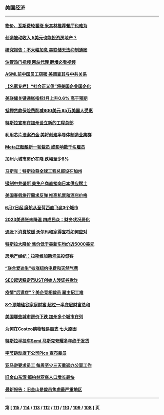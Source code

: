 ### 美国经济
---
#### [物价、瓦斯费轮番涨 米其林推荐餐厅也难为](../../pages/ncid1078158/n13937880.md?02251645) 
#### [创造被动收入 5美元也能投资房地产？](../../pages/ncid1078158/n13937819.md?02251645) 
#### [研究报告：不大幅加息 美联储无法抑制通胀](../../pages/ncid1078158/n13937657.md?02251645) 
#### [油管热门视频 网站代理 翻墙必看视频](http://138.2.39.72:81/youtube.html?epic-marker?02251645)
#### [ASML前中国员工窃密 美调查其与中共关系](../../pages/ncid1078158/n13937721.md?02251645) 
#### [【名家专栏】“社会正义债”将美国企业国企化](../../pages/ncid1078158/n13937313.md?02251645) 
#### [美联储关键通胀指标1月上升0.6% 高于预期](../../pages/ncid1078158/n13937502.md?02251645) 
#### [抵押贷款保险费削减800美元 85万美国人受惠](../../pages/ncid1078158/n13936952.md?02251645) 
#### [特斯拉宣布在加州设立新的工程总部](../../pages/ncid1078158/n13937054.md?02251645) 
#### [利用芯片法案资金 美将创建半导体制造业集群](../../pages/ncid1078158/n13936639.md?02251645) 
#### [Meta正酝酿新一轮裁员 或影响数千名雇员](../../pages/ncid1078158/n13935946.md?02251645) 
#### [加州六城市房价在降 跌幅至少8%](../../pages/ncid1078158/n13935988.md?02251645) 
#### [马斯克：特斯拉将全球工程总部设在加州](../../pages/ncid1078158/n13935859.md?02251645) 
#### [遏制中共垄断 美生产商直接向日本供应稀土](../../pages/ncid1078158/n13935770.md?02251645) 
#### [美国春假旅行需求反弹 推高机票和酒店价格](../../pages/ncid1078158/n13935075.md?02251645) 
#### [6月7日起 廉航从圣荷西直飞这3个城市](../../pages/ncid1078158/n13935197.md?02251645) 
#### [2023美通胀未降温 四成民众：财务状况恶化](../../pages/ncid1078158/n13935174.md?02251645) 
#### [通胀下消费放缓 沃尔玛和家得宝将如何应对](../../pages/ncid1078158/n13935011.md?02251645) 
#### [特斯拉大降价 售价低于美新车均价近5000美元](../../pages/ncid1078158/n13935002.md?02251645) 
#### [房地产经纪：拉斯维加斯涌进投资客](../../pages/ncid1078158/n13934665.md?02251645) 
#### [“联合爱迪生”拟涨纽约电费和天然气费](../../pages/ncid1078158/n13934535.md?02251645) 
#### [SEC起诉稳定币UST创始人涉证券欺诈](../../pages/ncid1078158/n13934537.md?02251645) 
#### [疫情“后遗症”？美企竞相裁员 雇主招工难](../../pages/ncid1078158/n13934405.md?02251645) 
#### [8个顶端硅谷家庭财富 超过一半底层财富总和](../../pages/ncid1078158/n13933828.md?02251645) 
#### [美国哪些城市房价下跌 加州多个城市在列](../../pages/ncid1078158/n13933691.md?02251645) 
#### [为何在Costco购物轻易超支 七大原因](../../pages/ncid1078158/n13931403.md?02251645) 
#### [特斯拉半挂车Semi 马斯克夸耀多年终于发货](../../pages/ncid1078158/n13933015.md?02251645) 
#### [字节跳动旗下公司Pico 宣布裁员](../../pages/ncid1078158/n13932613.md?02251645) 
#### [亚马逊要求员工 每周至少三天重返办公室工作](../../pages/ncid1078158/n13932609.md?02251645) 
#### [旧金山东湾 都柏林亚裔人口增长最快](../../pages/ncid1078158/n13932539.md?02251645) 
#### [最新报告：旧金山是裁员焦虑最严重地区](../../pages/ncid1078158/n13932493.md?02251645) 

---
#### 第 [ [115](./115.md?02251645) / [114](./114.md?02251645) / [113](./113.md?02251645) / [112](./112.md?02251645) / [111](./111.md?02251645) / [110](./110.md?02251645) / [109](./109.md?02251645) / [108](./108.md?02251645) ] 页
